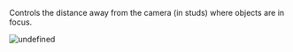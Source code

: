 Controls the distance away from the camera (in studs) where objects are in
focus.

![undefined](https://prod.docsiteassets.roblox.com/assets/blt4d9713a56c8f78e5/DepthOfField-Diagram.svg)